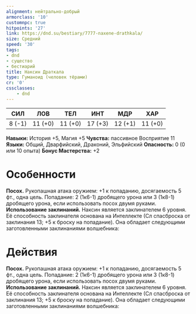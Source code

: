 ```yaml
---
alignment: нейтрально-добрый
armorclass: '10'
customnpc: true
hitpoints: '27'
link: https://dnd.su/bestiary/7777-naxene-drathkala/
size: Средний
speed: '30'
tags:
- dnd
- существо
- бестиарий
title: Наксин Драткала
type: Гуманоид (человек тёрами)
cr: '0'
cssclasses:
    - dnd
---
```



| СИЛ | ЛОВ | ТЕЛ | ИНТ | МДР | ХАР |
|---|---|---|---|---|---|
| 8 (-1) | 11 (+0) | 11 (+0) | 17 (+3) | 12 (+1) | 11 (+0) |
**Навыки:** История +5, Магия +5
**Чувства:** пассивное Восприятие 11
**Языки:** Общий, Дварфийский, Драконий, Эльфийский
**Опасность:** 0 (0 или 10 опыта)
**Бонус Мастерства:** +2


# Особенности
**Посох.** Рукопашная атака оружием: +1 к попаданию, досягаемость 5 фт., одна цель. Попадание: 2 (1к6-1) дробящего урона или 3 (1к8-1) дробящего урона, если использовать посох двумя руками.
**Использование заклинаний.** Наксин является заклинателем 6 уровня. Её способность заклинателя основана на Интеллекте (Сл спасброска от заклинания 13; +5 к броску на попадание). Она обладает следующими заготовленными заклинаниями волшебника:


# Действия
**Посох.** Рукопашная атака оружием: +1 к попаданию, досягаемость 5 фт., одна цель. Попадание: 2 (1к6-1) дробящего урона или 3 (1к8-1) дробящего урона, если использовать посох двумя руками.
**Использование заклинаний.** Наксин является заклинателем 6 уровня. Её способность заклинателя основана на Интеллекте (Сл спасброска от заклинания 13; +5 к броску на попадание). Она обладает следующими заготовленными заклинаниями волшебника: